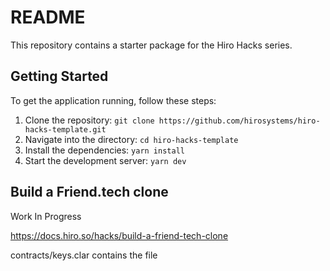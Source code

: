 # README

This repository contains a starter package for the Hiro Hacks series.

## Getting Started

To get the application running, follow these steps:

1. Clone the repository: `git clone https://github.com/hirosystems/hiro-hacks-template.git`
2. Navigate into the directory: `cd hiro-hacks-template`
3. Install the dependencies: `yarn install`
4. Start the development server: `yarn dev`

## Build a Friend.tech clone
Work In Progress

https://docs.hiro.so/hacks/build-a-friend-tech-clone 

contracts/keys.clar contains the file